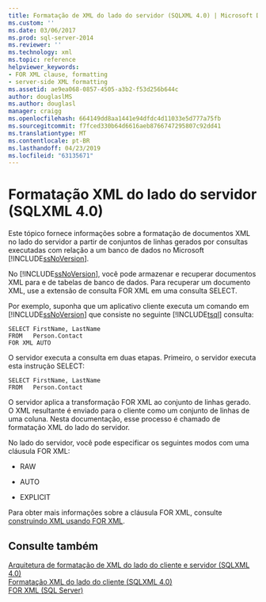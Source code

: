 ```yaml
---
title: Formatação de XML do lado do servidor (SQLXML 4.0) | Microsoft Docs
ms.custom: ''
ms.date: 03/06/2017
ms.prod: sql-server-2014
ms.reviewer: ''
ms.technology: xml
ms.topic: reference
helpviewer_keywords:
- FOR XML clause, formatting
- server-side XML formatting
ms.assetid: ae9ea068-0857-4505-a3b2-f53d256b644c
author: douglaslMS
ms.author: douglasl
manager: craigg
ms.openlocfilehash: 664149dd8aa1441e94dfdc4d11033e5d777a75fb
ms.sourcegitcommit: f7fced330b64d6616aeb8766747295807c92dd41
ms.translationtype: MT
ms.contentlocale: pt-BR
ms.lasthandoff: 04/23/2019
ms.locfileid: "63135671"
---
```

# <a name="server-side-xml-formatting-sqlxml-40"></a>Formatação XML do lado do servidor (SQLXML 4.0)
  Este tópico fornece informações sobre a formatação de documentos XML no lado do servidor a partir de conjuntos de linhas gerados por consultas executadas com relação a um banco de dados no Microsoft [!INCLUDE[ssNoVersion](../../../includes/ssnoversion-md.md)].  
  
 No [!INCLUDE[ssNoVersion](../../../includes/ssnoversion-md.md)], você pode armazenar e recuperar documentos XML para e de tabelas de banco de dados. Para recuperar um documento XML, use a extensão de consulta FOR XML em uma consulta SELECT.  
  
 Por exemplo, suponha que um aplicativo cliente executa um comando em [!INCLUDE[ssNoVersion](../../../includes/ssnoversion-md.md)] que consiste no seguinte [!INCLUDE[tsql](../../../includes/tsql-md.md)] consulta:  
  
```  
SELECT FirstName, LastName  
FROM   Person.Contact  
FOR XML AUTO  
```  
  
 O servidor executa a consulta em duas etapas. Primeiro, o servidor executa esta instrução SELECT:  
  
```  
SELECT FirstName, LastName  
FROM   Person.Contact  
```  
  
 O servidor aplica a transformação FOR XML ao conjunto de linhas gerado. O XML resultante é enviado para o cliente como um conjunto de linhas de uma coluna. Nesta documentação, esse processo é chamado de formatação XML do lado do servidor.  
  
 No lado do servidor, você pode especificar os seguintes modos com uma cláusula FOR XML:  
  
-   RAW  
  
-   AUTO  
  
-   EXPLICIT  
  
 Para obter mais informações sobre a cláusula FOR XML, consulte [construindo XML usando FOR XML](../../xml/for-xml-sql-server.md).  
  
## <a name="see-also"></a>Consulte também  
 [Arquitetura de formatação de XML do lado do cliente e servidor &#40;SQLXML 4.0&#41;](architecture-of-client-side-and-server-side-xml-formatting-sqlxml-4-0.md)   
 [Formatação XML do lado do cliente &#40;SQLXML 4.0&#41;](client-side-xml-formatting-sqlxml-4-0.md)   
 [FOR XML &#40;SQL Server&#41;](../../xml/for-xml-sql-server.md)  
  
  
